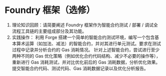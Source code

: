 # Foundry 框架（选修）

1. 理论知识回顾：请简要阐述 Foundry 框架作为智能合约测试 / 部署 / 调试全流程工具链的主要组成部分及其功能。
2. 实践操作：
利用 Forge 搭建一个简单的智能合约测试环境，编写一个包含基本算术运算（如加法、减法）的智能合约，并对其进行单元测试。要求在测试过程中记录并分析合约的 Gas 消耗情况。
针对上述智能合约，尝试进行至少两种不同的 Gas 优化策略（例如优化合约代码结构、减少不必要的操作等），重新进行 Gas 消耗测试，并对比优化前后的 Gas 消耗数据，分析优化效果。
提交智能合约代码、测试代码、Gas 消耗数据记录以及优化分析报告。